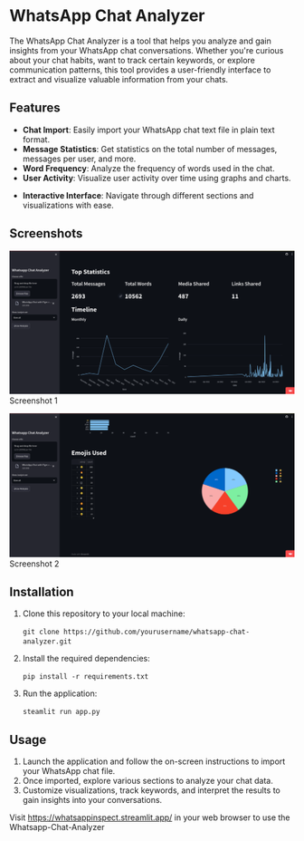 # WhatsApp Chat Analyzer

The WhatsApp Chat Analyzer is a tool that helps you analyze and gain insights from your WhatsApp chat conversations. Whether you're curious about your chat habits, want to track certain keywords, or explore communication patterns, this tool provides a user-friendly interface to extract and visualize valuable information from your chats.

## Features

- **Chat Import**: Easily import your WhatsApp chat text file in plain text format.
- **Message Statistics**: Get statistics on the total number of messages, messages per user, and more.
- **Word Frequency**: Analyze the frequency of words used in the chat.
- **User Activity**: Visualize user activity over time using graphs and charts.
<!-- - **Keyword Tracking**: Track specific keywords or phrases and view their occurrences.
- **Sentiment Analysis**: Gain insights into the sentiment of messages using natural language processing. -->
- **Interactive Interface**: Navigate through different sections and visualizations with ease.

## Screenshots
![Screenshot 1](screenshots/ss1.png)
Screenshot 1

![Screenshot 1](screenshots/ss2.png)
Screenshot 2

## Installation

1. Clone this repository to your local machine:

   ```git clone https://github.com/yourusername/whatsapp-chat-analyzer.git```
2. Install the required dependencies:


   ```pip install -r requirements.txt```

3. Run the application:

    ```steamlit run app.py```

## Usage
1. Launch the application and follow the on-screen instructions to import your WhatsApp chat file.
2. Once imported, explore various sections to analyze your chat data.
3. Customize visualizations, track keywords, and interpret the results to gain insights into your conversations.

Visit https://whatsappinspect.streamlit.app/ in your web browser to use the Whatsapp-Chat-Analyzer

